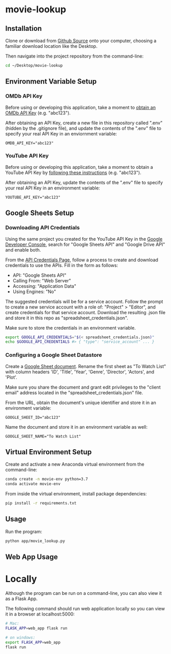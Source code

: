 # movie-lookup

## Installation

Clone or download from [Github Source](https://github.com/kristyyip/movie-lookup) onto your computer, choosing a familiar download location like the Desktop.

Then navigate into the project repository from the command-line:

```sh
cd ~/Desktop/movie-lookup
```

## Environment Variable Setup

### OMDb API Key
Before using or developing this application, take a moment to [obtain an OMDb API Key](https://www.omdbapi.com/apikey.aspx) (e.g. "abc123").

After obtaining an API Key, create a new file in this repository called ".env" (hidden by the .gitignore file), and update the contents of the ".env" file to specify your real API Key in an enviornment variable:

    OMDB_API_KEY="abc123"

### YouTube API Key
Before using or developing this application, take a moment to obtain a YouTube API Key by [following these instructions](https://developers.google.com/youtube/v3/getting-started) (e.g. "abc123").

After obtaining an API Key, update the contents of the ".env" file to specify your real API Key in an environment variable:

    YOUTUBE_API_KEY="abc123"

## Google Sheets Setup

### Downloading API Credentials 
Using the same project you created for the YouTube API Key in the [Google Developer Console](https://console.developers.google.com/cloud-resource-manager), search for "Google Sheets API" and "Google Drive API" and enable both. 

From the [API Credentials Page](https://console.developers.google.com/apis/credentials), follow a process to create and download credentials to use the APIs. Fill in the form as follows:

* API: "Google Sheets API"
* Calling From: "Web Server"
* Accessing: "Application Data"
* Using Engines: "No"

The suggested credentials will be for a service account. Follow the prompt to create a new service account with a role of: "Project" > "Editor", and create credentials for that service account. Download the resulting .json file and store it in this repo as "spreadsheet_credentials.json".

Make sure to store the credentials in an environment variable.

```sh
export GOOGLE_API_CREDENTIALS="$(< spreadsheet_credentials.json)"
echo $GOOGLE_API_CREDENTIALS #> { "type": "service_account" ... }
```

### Configuring a Google Sheet Datastore
Create a [Google Sheet document](https://docs.google.com/spreadsheets/u/0/). Rename the first sheet as "To Watch List" with column headers 'ID', 'Title', 'Year', 'Genre', 'Director', 'Actors', and 'Plot'. 

Make sure you share the document and grant edit privileges to the "client email" address located in the "spreadsheet_credentials.json" file.

From the URL, obtain the document's unique identifier and store it in an environment variable:

    GOOGLE_SHEET_ID="abc123"

Name the document and store it in an environment variable as well:

    GOOGLE_SHEET_NAME="To Watch List"

## Virtual Environment Setup

Create and activate a new Anaconda virtual environment from the command-line:
```sh
conda create -n movie-env python=3.7
conda activate movie-env
```

From inside the virtual environment, install package dependencies:
```sh
pip install -r requirements.txt
```

## Usage
Run the program:
```sh
python app/movie_lookup.py
```

## Web App Usage

# Locally

Although the program can be run on a command-line, you can also view it as a Flask App.

The following command should run web application locally so you can view it in a browser at localhost:5000:

```sh
# Mac:
FLASK_APP=web_app flask run

# on windows:
export FLASK_APP=web_app
flask run
```